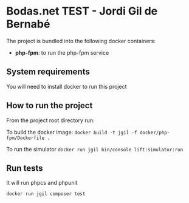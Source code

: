 # Bodas.net TEST - Jordi Gil de Bernabé

The project is bundled into the following docker containers:

- **php-fpm**: to run the php-fpm service

## System requirements

You will need to install docker to run this project

## How to run the project

From the project root directory run:

To build the docker image:
`docker build -t jgil -f docker/php-fpm/Dockerfile . `

To run the simulator
`docker run jgil bin/console lift:simulator:run`

## Run tests

It will run phpcs and phpunit

`docker run jgil composer test`
